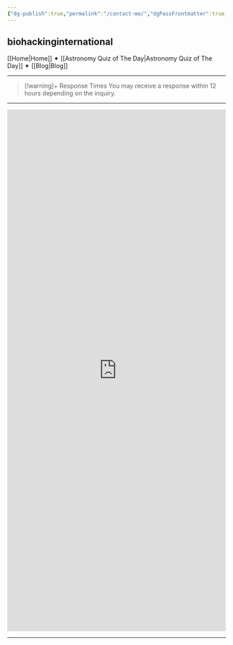 ```yaml
---
{"dg-publish":true,"permalink":"/contact-me/","dgPassFrontmatter":true,"noteIcon":"","created":"","updated":""}
---
```

biohackinginternational
-----

[[Home\|Home]] ✦ [[Astronomy Quiz of The Day\|Astronomy Quiz of The Day]] ✦ [[Blog\|Blog]]

-----

> [!warning]+ Response Times
> You may receive a response within 12 hours depending on the inquiry.

-----


<iframe style="border:none;width:100%;" height="1200px" src="https://opnform.com/forms/contact-form-l0iapk"></iframe>

-----

